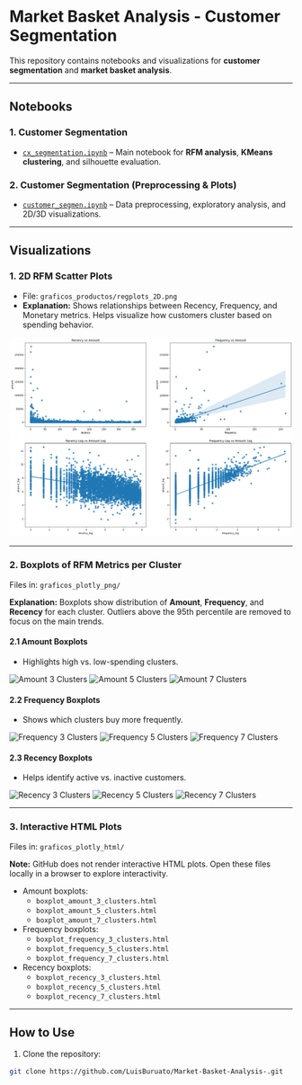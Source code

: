 # Market Basket Analysis - Customer Segmentation

This repository contains notebooks and visualizations for **customer segmentation** and **market basket analysis**.

---

## Notebooks

### 1. Customer Segmentation
- [`cx_segmentation.ipynb`](cx_segmentation.ipynb) – Main notebook for **RFM analysis**, **KMeans clustering**, and silhouette evaluation.

### 2. Customer Segmentation (Preprocessing & Plots)
- [`customer_segmen.ipynb`](customer_segmen.ipynb) – Data preprocessing, exploratory analysis, and 2D/3D visualizations.

---

## Visualizations

### 1. 2D RFM Scatter Plots
- File: `graficos_productos/regplots_2D.png`  
- **Explanation:** Shows relationships between Recency, Frequency, and Monetary metrics. Helps visualize how customers cluster based on spending behavior.

![2D RFM Plot](graficos_productos/regplots_2D.png)

---

### 2. Boxplots of RFM Metrics per Cluster
Files in: `graficos_plotly_png/`  

**Explanation:** Boxplots show distribution of **Amount**, **Frequency**, and **Recency** for each cluster. Outliers above the 95th percentile are removed to focus on the main trends.

#### 2.1 Amount Boxplots
- Highlights high vs. low-spending clusters.

![Amount 3 Clusters](graficos_plotly_png/boxplot_amount_3_clusters.png)
![Amount 5 Clusters](graficos_plotly_png/boxplot_amount_5_clusters.png)
![Amount 7 Clusters](graficos_plotly_png/boxplot_amount_7_clusters.png)

#### 2.2 Frequency Boxplots
- Shows which clusters buy more frequently.

![Frequency 3 Clusters](graficos_plotly_png/boxplot_frequency_3_clusters.png)
![Frequency 5 Clusters](graficos_plotly_png/boxplot_frequency_5_clusters.png)
![Frequency 7 Clusters](graficos_plotly_png/boxplot_frequency_7_clusters.png)

#### 2.3 Recency Boxplots
- Helps identify active vs. inactive customers.

![Recency 3 Clusters](graficos_plotly_png/boxplot_recency_3_clusters.png)
![Recency 5 Clusters](graficos_plotly_png/boxplot_recency_5_clusters.png)
![Recency 7 Clusters](graficos_plotly_png/boxplot_recency_7_clusters.png)

---

### 3. Interactive HTML Plots
Files in: `graficos_plotly_html/`  

**Note:** GitHub does not render interactive HTML plots. Open these files locally in a browser to explore interactivity.

- Amount boxplots:
  - `boxplot_amount_3_clusters.html`  
  - `boxplot_amount_5_clusters.html`  
  - `boxplot_amount_7_clusters.html`  
- Frequency boxplots:
  - `boxplot_frequency_3_clusters.html`  
  - `boxplot_frequency_5_clusters.html`  
  - `boxplot_frequency_7_clusters.html`  
- Recency boxplots:
  - `boxplot_recency_3_clusters.html`  
  - `boxplot_recency_5_clusters.html`  
  - `boxplot_recency_7_clusters.html`  

---

## How to Use
1. Clone the repository:
```bash
git clone https://github.com/LuisBuruato/Market-Basket-Analysis-.git
